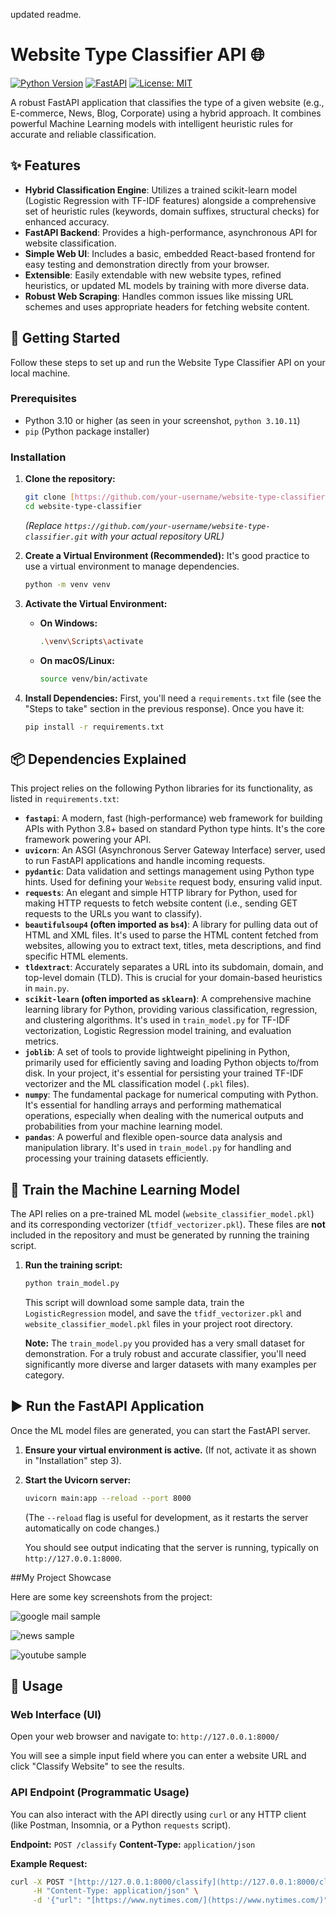updated readme.
# Website Type Classifier API 🌐

[![Python Version](https://img.shields.io/badge/Python-3.10%2B-blue.svg)](https://www.python.org/)
[![FastAPI](https://img.shields.io/badge/FastAPI-0.109.0%2B-009688.svg)](https://fastapi.tiangolo.com/)
[![License: MIT](https://img.shields.io/badge/License-MIT-yellow.svg)](LICENSE)

A robust FastAPI application that classifies the type of a given website (e.g., E-commerce, News, Blog, Corporate) using a hybrid approach. It combines powerful Machine Learning models with intelligent heuristic rules for accurate and reliable classification.

## ✨ Features

* **Hybrid Classification Engine**: Utilizes a trained scikit-learn model (Logistic Regression with TF-IDF features) alongside a comprehensive set of heuristic rules (keywords, domain suffixes, structural checks) for enhanced accuracy.
* **FastAPI Backend**: Provides a high-performance, asynchronous API for website classification.
* **Simple Web UI**: Includes a basic, embedded React-based frontend for easy testing and demonstration directly from your browser.
* **Extensible**: Easily extendable with new website types, refined heuristics, or updated ML models by training with more diverse data.
* **Robust Web Scraping**: Handles common issues like missing URL schemes and uses appropriate headers for fetching website content.

## 🚀 Getting Started

Follow these steps to set up and run the Website Type Classifier API on your local machine.

### Prerequisites

* Python 3.10 or higher (as seen in your screenshot, `python 3.10.11`)
* `pip` (Python package installer)

### Installation

1.  **Clone the repository:**
    ```bash
    git clone [https://github.com/your-username/website-type-classifier.git](https://github.com/your-username/website-type-classifier.git)
    cd website-type-classifier
    ```
    *(Replace `https://github.com/your-username/website-type-classifier.git` with your actual repository URL)*

2.  **Create a Virtual Environment (Recommended):**
    It's good practice to use a virtual environment to manage dependencies.

    ```bash
    python -m venv venv
    ```

3.  **Activate the Virtual Environment:**

    * **On Windows:**
        ```bash
        .\venv\Scripts\activate
        ```
    * **On macOS/Linux:**
        ```bash
        source venv/bin/activate
        ```

4.  **Install Dependencies:**
    First, you'll need a `requirements.txt` file (see the "Steps to take" section in the previous response). Once you have it:

    ```bash
    pip install -r requirements.txt
    ```
## 📦 Dependencies Explained

This project relies on the following Python libraries for its functionality, as listed in `requirements.txt`:

* **`fastapi`**: A modern, fast (high-performance) web framework for building APIs with Python 3.8+ based on standard Python type hints. It's the core framework powering your API.
* **`uvicorn`**: An ASGI (Asynchronous Server Gateway Interface) server, used to run FastAPI applications and handle incoming requests.
* **`pydantic`**: Data validation and settings management using Python type hints. Used for defining your `Website` request body, ensuring valid input.
* **`requests`**: An elegant and simple HTTP library for Python, used for making HTTP requests to fetch website content (i.e., sending GET requests to the URLs you want to classify).
* **`beautifulsoup4` (often imported as `bs4`)**: A library for pulling data out of HTML and XML files. It's used to parse the HTML content fetched from websites, allowing you to extract text, titles, meta descriptions, and find specific HTML elements.
* **`tldextract`**: Accurately separates a URL into its subdomain, domain, and top-level domain (TLD). This is crucial for your domain-based heuristics in `main.py`.
* **`scikit-learn` (often imported as `sklearn`)**: A comprehensive machine learning library for Python, providing various classification, regression, and clustering algorithms. It's used in `train_model.py` for TF-IDF vectorization, Logistic Regression model training, and evaluation metrics.
* **`joblib`**: A set of tools to provide lightweight pipelining in Python, primarily used for efficiently saving and loading Python objects to/from disk. In your project, it's essential for persisting your trained TF-IDF vectorizer and the ML classification model (`.pkl` files).
* **`numpy`**: The fundamental package for numerical computing with Python. It's essential for handling arrays and performing mathematical operations, especially when dealing with the numerical outputs and probabilities from your machine learning model.
* **`pandas`**: A powerful and flexible open-source data analysis and manipulation library. It's used in `train_model.py` for handling and processing your training datasets efficiently.

## 🧠 Train the Machine Learning Model

The API relies on a pre-trained ML model (`website_classifier_model.pkl`) and its corresponding vectorizer (`tfidf_vectorizer.pkl`). These files are **not** included in the repository and must be generated by running the training script.

1.  **Run the training script:**
    ```bash
    python train_model.py
    ```
    This script will download some sample data, train the `LogisticRegression` model, and save the `tfidf_vectorizer.pkl` and `website_classifier_model.pkl` files in your project root directory.

    **Note:** The `train_model.py` you provided has a very small dataset for demonstration. For a truly robust and accurate classifier, you'll need significantly more diverse and larger datasets with many examples per category.

## ▶️ Run the FastAPI Application

Once the ML model files are generated, you can start the FastAPI server.

1.  **Ensure your virtual environment is active.** (If not, activate it as shown in "Installation" step 3).

2.  **Start the Uvicorn server:**
    ```bash
    uvicorn main:app --reload --port 8000
    ```
    (The `--reload` flag is useful for development, as it restarts the server automatically on code changes.)

    You should see output indicating that the server is running, typically on `http://127.0.0.1:8000`.


##My Project Showcase

Here are some key screenshots from the project:

![google mail sample ](https://github.com/user-attachments/assets/e28b2077-a681-4d5a-9961-806e54e9e92f)


![news sample ](https://github.com/user-attachments/assets/73e65f2e-e28f-49fe-abd4-499c6cbf4cbc)


![youtube sample ](https://github.com/user-attachments/assets/6b244ac2-b2e1-4f1f-b8fa-ffb8befd1d27)

## 🔬 Usage

### Web Interface (UI)

Open your web browser and navigate to:
`http://127.0.0.1:8000/`

You will see a simple input field where you can enter a website URL and click "Classify Website" to see the results.

### API Endpoint (Programmatic Usage)

You can also interact with the API directly using `curl` or any HTTP client (like Postman, Insomnia, or a Python `requests` script).

**Endpoint:** `POST /classify`
**Content-Type:** `application/json`

**Example Request:**

```bash
curl -X POST "[http://127.0.0.1:8000/classify](http://127.0.0.1:8000/classify)" \
     -H "Content-Type: application/json" \
     -d '{"url": "[https://www.nytimes.com/](https://www.nytimes.com/)"}'



